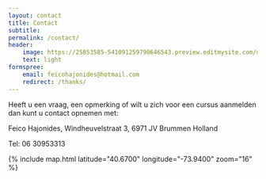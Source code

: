 ```yaml
---
layout: contact
title: Contact
subtitle:
permalink: /contact/
header:
    image: https://25853585-541091259790646543.preview.editmysite.com/uploads/2/5/8/5/25853585/dragende-liefde_orig.jpg
    text: light
formspree:
    email: feicohajonides@hotmail.com
    redirect: /thanks/
---
```


Heeft u een vraag, een opmerking of wilt u zich voor een cursus aanmelden dan kunt u contact opnemen met:

Feico Hajonides,
Windheuvelstraat 3,
6971 JV Brummen
Holland

Tel: 06 30953313


{% include map.html latitude="40.6700" longitude="-73.9400" zoom="16" %}
